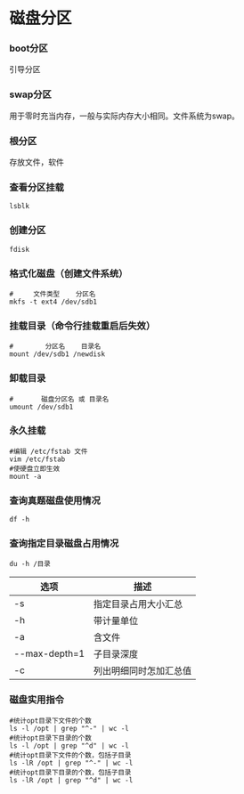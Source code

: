 #  磁盘分区

### boot分区

引导分区

### swap分区

用于零时充当内存，一般与实际内存大小相同。文件系统为swap。

### 根分区

存放文件，软件

###  查看分区挂载

```
lsblk
```

### 创建分区

```
fdisk
```

### 格式化磁盘（创建文件系统）

```
#     文件类型    分区名
mkfs -t ext4 /dev/sdb1
```

### 挂载目录（命令行挂载重启后失效）

```
#        分区名    目录名
mount /dev/sdb1 /newdisk
```

### 卸载目录

```
#       磁盘分区名 或 目录名
umount /dev/sdb1
```

### 永久挂载

```
#编辑 /etc/fstab 文件
vim /etc/fstab
#使硬盘立即生效
mount -a
```

### 查询真题磁盘使用情况

```
df -h
```

### 查询指定目录磁盘占用情况

```
du -h /目录
```

| 选项          | 描述                   |
| ------------- | ---------------------- |
| -s            | 指定目录占用大小汇总   |
| -h            | 带计量单位             |
| -a            | 含文件                 |
| --max-depth=1 | 子目录深度             |
| -c            | 列出明细同时怎加汇总值 |

### 磁盘实用指令

 

```
#统计opt目录下文件的个数
ls -l /opt | grep "^-" | wc -l
#统计opt目录下目录的个数
ls -l /opt | grep "^d" | wc -l
#统计opt目录下文件的个数，包括子目录
ls -lR /opt | grep "^-" | wc -l
#统计opt目录下目录的个数，包括子目录
ls -lR /opt | grep "^d" | wc -l
```

